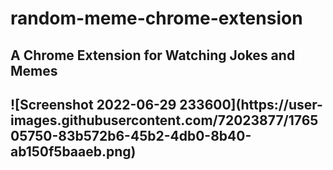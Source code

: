 # random-meme-chrome-extension

<h2>A Chrome Extension for Watching Jokes and Memes<h2/>
![Screenshot 2022-06-29 233600](https://user-images.githubusercontent.com/72023877/176505750-83b572b6-45b2-4db0-8b40-ab150f5baaeb.png)
